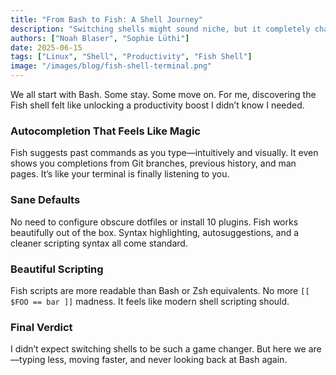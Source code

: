 ```yaml
---
title: "From Bash to Fish: A Shell Journey"
description: "Switching shells might sound niche, but it completely changed how I work. Here's why I ditched Bash for Fish."
authors: ["Noah Blaser", "Sophie Lüthi"]
date: 2025-06-15
tags: ["Linux", "Shell", "Productivity", "Fish Shell"]
image: "/images/blog/fish-shell-terminal.png"
---
```


We all start with Bash. Some stay. Some move on. For me, discovering the Fish shell felt like unlocking a productivity boost I didn’t know I needed.

### Autocompletion That Feels Like Magic

Fish suggests past commands as you type—intuitively and visually. It even shows you completions from Git branches, previous history, and man pages. It’s like your terminal is finally listening to you.

### Sane Defaults

No need to configure obscure dotfiles or install 10 plugins. Fish works beautifully out of the box. Syntax highlighting, autosuggestions, and a cleaner scripting syntax all come standard.

### Beautiful Scripting

Fish scripts are more readable than Bash or Zsh equivalents. No more `[[ $FOO == bar ]]` madness. It feels like modern shell scripting should.

### Final Verdict

I didn’t expect switching shells to be such a game changer. But here we are—typing less, moving faster, and never looking back at Bash again.

